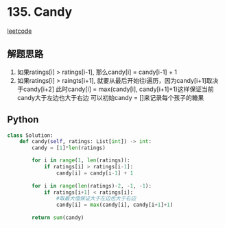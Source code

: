 # 135. Candy
[leetcode](https://leetcode.com/problems/candy/description/)

## 解题思路
1. 如果ratings[i] > ratings[i-1], 那么candy[i] = candy[i-1] + 1
2. 如果ratings[i] > raingts[i+1], 就要从最后开始往i遍历，因为candy[i+1]取决于candy[i+2]
此时candy[i] = max(candy[i], candy[i+1]+1)这样保证当前candy大于左边也大于右边
可以初始candy = []来记录每个孩子的糖果

## Python
```python
class Solution:
    def candy(self, ratings: List[int]) -> int:
        candy = [1]*len(ratings)

        for i in range(1, len(ratings)):
            if ratings[i] > ratings[i-1]:
                candy[i] = candy[i-1] + 1
        
        for i in range(len(ratings)-2, -1, -1):
            if ratings[i+1] < ratings[i]:
                #取最大值保证大于左边也大于右边
                candy[i] = max(candy[i], candy[i+1]+1)
        
        return sum(candy)
```